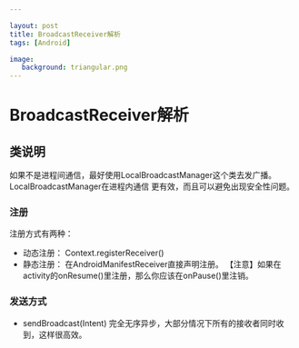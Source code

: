 ```yaml
---

layout: post
title: BroadcastReceiver解析
tags: [Android]

image: 
   background: triangular.png
---
```

# BroadcastReceiver解析
## 类说明
如果不是进程间通信，最好使用LocalBroadcastManager这个类去发广播。LocalBroadcastManager在进程内通信
更有效，而且可以避免出现安全性问题。
### 注册
注册方式有两种：
* 动态注册： Context.registerReceiver()
* 静态注册： 在AndroidManifestReceiver直接声明注册。
【注意】如果在activity的onResume()里注册，那么你应该在onPause()里注销。
### 发送方式
* sendBroadcast(Intent) 完全无序异步，大部分情况下所有的接收者同时收到，这样很高效。
